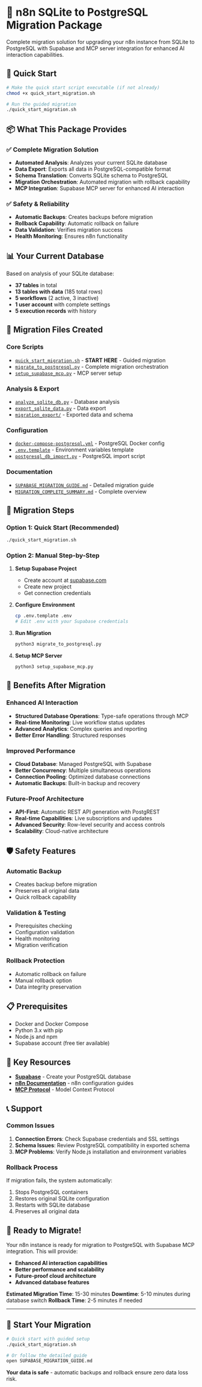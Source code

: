 # 🚀 n8n SQLite to PostgreSQL Migration Package

Complete migration solution for upgrading your n8n instance from SQLite to PostgreSQL with Supabase and MCP server integration for enhanced AI interaction capabilities.

## 🎯 Quick Start

```bash
# Make the quick start script executable (if not already)
chmod +x quick_start_migration.sh

# Run the guided migration
./quick_start_migration.sh
```

## 📦 What This Package Provides

### ✅ Complete Migration Solution
- **Automated Analysis**: Analyzes your current SQLite database
- **Data Export**: Exports all data in PostgreSQL-compatible format
- **Schema Translation**: Converts SQLite schema to PostgreSQL
- **Migration Orchestration**: Automated migration with rollback capability
- **MCP Integration**: Supabase MCP server for enhanced AI interaction

### ✅ Safety & Reliability
- **Automatic Backups**: Creates backups before migration
- **Rollback Capability**: Automatic rollback on failure
- **Data Validation**: Verifies migration success
- **Health Monitoring**: Ensures n8n functionality

## 📊 Your Current Database

Based on analysis of your SQLite database:
- **37 tables** in total
- **13 tables with data** (185 total rows)
- **5 workflows** (2 active, 3 inactive)
- **1 user account** with complete settings
- **5 execution records** with history

## 🔧 Migration Files Created

### Core Scripts
- [`quick_start_migration.sh`](quick_start_migration.sh) - **START HERE** - Guided migration
- [`migrate_to_postgresql.py`](migrate_to_postgresql.py) - Complete migration orchestration
- [`setup_supabase_mcp.py`](setup_supabase_mcp.py) - MCP server setup

### Analysis & Export
- [`analyze_sqlite_db.py`](analyze_sqlite_db.py) - Database analysis
- [`export_sqlite_data.py`](export_sqlite_data.py) - Data export
- [`migration_export/`](migration_export/) - Exported data and schema

### Configuration
- [`docker-compose-postgresql.yml`](docker-compose-postgresql.yml) - PostgreSQL Docker config
- [`.env.template`](.env.template) - Environment variables template
- [`postgresql_db_import.py`](postgresql_db_import.py) - PostgreSQL import script

### Documentation
- [`SUPABASE_MIGRATION_GUIDE.md`](SUPABASE_MIGRATION_GUIDE.md) - Detailed migration guide
- [`MIGRATION_COMPLETE_SUMMARY.md`](MIGRATION_COMPLETE_SUMMARY.md) - Complete overview

## 🚀 Migration Steps

### Option 1: Quick Start (Recommended)
```bash
./quick_start_migration.sh
```

### Option 2: Manual Step-by-Step
1. **Setup Supabase Project**
   - Create account at [supabase.com](https://supabase.com)
   - Create new project
   - Get connection credentials

2. **Configure Environment**
   ```bash
   cp .env.template .env
   # Edit .env with your Supabase credentials
   ```

3. **Run Migration**
   ```bash
   python3 migrate_to_postgresql.py
   ```

4. **Setup MCP Server**
   ```bash
   python3 setup_supabase_mcp.py
   ```

## 🎯 Benefits After Migration

### Enhanced AI Interaction
- **Structured Database Operations**: Type-safe operations through MCP
- **Real-time Monitoring**: Live workflow status updates
- **Advanced Analytics**: Complex queries and reporting
- **Better Error Handling**: Structured responses

### Improved Performance
- **Cloud Database**: Managed PostgreSQL with Supabase
- **Better Concurrency**: Multiple simultaneous operations
- **Connection Pooling**: Optimized database connections
- **Automatic Backups**: Built-in backup and recovery

### Future-Proof Architecture
- **API-First**: Automatic REST API generation with PostgREST
- **Real-time Capabilities**: Live subscriptions and updates
- **Advanced Security**: Row-level security and access controls
- **Scalability**: Cloud-native architecture

## 🛡️ Safety Features

### Automatic Backup
- Creates backup before migration
- Preserves all original data
- Quick rollback capability

### Validation & Testing
- Prerequisites checking
- Configuration validation
- Health monitoring
- Migration verification

### Rollback Protection
- Automatic rollback on failure
- Manual rollback option
- Data integrity preservation

## 📋 Prerequisites

- Docker and Docker Compose
- Python 3.x with pip
- Node.js and npm
- Supabase account (free tier available)

## 🔗 Key Resources

- **[Supabase](https://supabase.com)** - Create your PostgreSQL database
- **[n8n Documentation](https://docs.n8n.io)** - n8n configuration guides
- **[MCP Protocol](https://modelcontextprotocol.io)** - Model Context Protocol

## 📞 Support

### Common Issues
1. **Connection Errors**: Check Supabase credentials and SSL settings
2. **Schema Issues**: Review PostgreSQL compatibility in exported schema
3. **MCP Problems**: Verify Node.js installation and environment variables

### Rollback Process
If migration fails, the system automatically:
1. Stops PostgreSQL containers
2. Restores original SQLite configuration
3. Restarts with SQLite database
4. Preserves all original data

## 🎉 Ready to Migrate!

Your n8n instance is ready for migration to PostgreSQL with Supabase MCP integration. This will provide:

- **Enhanced AI interaction capabilities**
- **Better performance and scalability**
- **Future-proof cloud architecture**
- **Advanced database features**

**Estimated Migration Time**: 15-30 minutes
**Downtime**: 5-10 minutes during database switch
**Rollback Time**: 2-5 minutes if needed

---

## 🚀 Start Your Migration

```bash
# Quick start with guided setup
./quick_start_migration.sh

# Or follow the detailed guide
open SUPABASE_MIGRATION_GUIDE.md
```

**Your data is safe** - automatic backups and rollback ensure zero data loss risk.